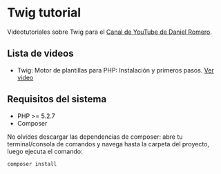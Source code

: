 # Twig tutorial
Videotutoriales sobre Twig para el [Canal de YouTube de Daniel Romero](https://www.youtube.com/user/danielromeroauk?sub_confirmation=1).

## Lista de videos
- Twig: Motor de plantillas para PHP: Instalación y primeros pasos. [Ver video](https://www.youtube.com/watch?v=op0CkC486IQ)

## Requisitos del sistema
- PHP >= 5.2.7
- Composer

No olvides descargar las dependencias de composer: abre tu terminal/consola de comandos y navega hasta la carpeta del proyecto, luego ejecuta el comando:
```
composer install
```
